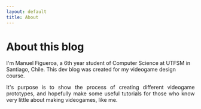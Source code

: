 ```yaml
---
layout: default
title: About
---
```


<div class="post">
	<h1 class="pageTitle">About this blog</h1>
	<!-- <img src="{{ '/assets/img/touring.jpg' | prepend: site.baseurl }}" alt=""> -->
	<p class="intro">I'm Manuel Figueroa, a 6th year student of Computer Science at UTFSM in Santiago, Chile. This dev blog was created for my videogame design course.</p>
	<p align="justify">It's purpose is to show the process of creating different videogame prototypes, and hopefully make some useful tutorials for those who know very little about making videogames, like me.</p>
	
</div>
